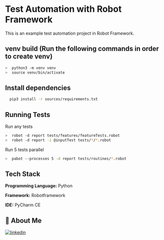 
# Test Automation with Robot Framework

This is an example test automation project in Robot Framework.

## venv build (Run the following commands in order to create venv)
```bash
>  python3 -m venv venv
>  source venv/bin/activate
```

## Install dependencies

```bash
  pip3 install -r sources/requirements.txt
```

## Running Tests

Run any tests
```bash
>  robot -d report tests/features/featureTests.robot
>  robot -d report -i @inputTest tests/*/*.robot
```

Run 5 tests parallel
```bash
>  pabot --processes 5 -d report tests/routines/*.robot
```

## Tech Stack

**Programming Language:** Python

**Framework:** Robotframework

**IDE:** PyCharm CE

## 🚀 About Me
[![linkedin](https://img.shields.io/badge/linkedin-0A66C2?style=for-the-badge&logo=linkedin&logoColor=white)](https://www.linkedin.com/in/tolgaguducu/)